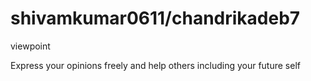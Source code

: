 # shivamkumar0611/chandrikadeb7

viewpoint

 Express your opinions freely and help others including your future self

